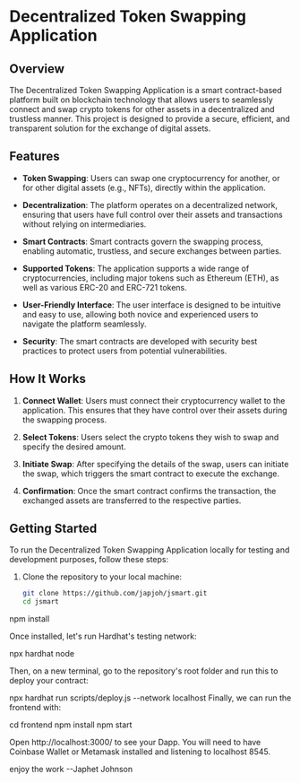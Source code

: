 # Decentralized Token Swapping Application

## Overview

The Decentralized Token Swapping Application is a smart contract-based platform built on blockchain technology that allows users to seamlessly connect and swap crypto tokens for other assets in a decentralized and trustless manner. This project is designed to provide a secure, efficient, and transparent solution for the exchange of digital assets.

## Features

- **Token Swapping**: Users can swap one cryptocurrency for another, or for other digital assets (e.g., NFTs), directly within the application.

- **Decentralization**: The platform operates on a decentralized network, ensuring that users have full control over their assets and transactions without relying on intermediaries.

- **Smart Contracts**: Smart contracts govern the swapping process, enabling automatic, trustless, and secure exchanges between parties.

- **Supported Tokens**: The application supports a wide range of cryptocurrencies, including major tokens such as Ethereum (ETH), as well as various ERC-20 and ERC-721 tokens.

- **User-Friendly Interface**: The user interface is designed to be intuitive and easy to use, allowing both novice and experienced users to navigate the platform seamlessly.

- **Security**: The smart contracts are developed with security best practices to protect users from potential vulnerabilities.

## How It Works

1. **Connect Wallet**: Users must connect their cryptocurrency wallet to the application. This ensures that they have control over their assets during the swapping process.

2. **Select Tokens**: Users select the crypto tokens they wish to swap and specify the desired amount.

3. **Initiate Swap**: After specifying the details of the swap, users can initiate the swap, which triggers the smart contract to execute the exchange.

4. **Confirmation**: Once the smart contract confirms the transaction, the exchanged assets are transferred to the respective parties.

## Getting Started

To run the Decentralized Token Swapping Application locally for testing and development purposes, follow these steps:

1. Clone the repository to your local machine:

   ```bash
   git clone https://github.com/japjoh/jsmart.git
   cd jsmart
  npm install

Once installed, let's run Hardhat's testing network:

npx hardhat node

Then, on a new terminal, go to the repository's root folder and run this to deploy your contract:

npx hardhat run scripts/deploy.js --network localhost
Finally, we can run the frontend with:

cd frontend
npm install
npm start

Open http://localhost:3000/ to see your Dapp. You will need to have Coinbase Wallet or Metamask installed and listening to localhost 8545.

enjoy the work --Japhet Johnson

